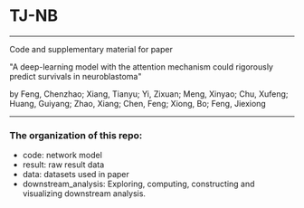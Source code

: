 # TJ-NB
----
Code and supplementary material for paper 

"A deep-learning model with the attention mechanism could rigorously predict survivals in neuroblastoma" 

by Feng, Chenzhao; Xiang, Tianyu; Yi, Zixuan; Meng, Xinyao; Chu, Xufeng; Huang, Guiyang; Zhao, Xiang; Chen, Feng; Xiong, Bo; Feng, Jiexiong

---
### The organization of this repo:
* code: network model
* result: raw result data
* data: datasets used in paper
* downstream_analysis: Exploring, computing, constructing and visualizing downstream analysis.
